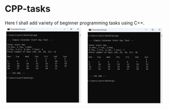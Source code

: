 # CPP-tasks
Here I shall add variety of beginner programming tasks using C++.
![calendar start day task](calendar-start-task.png)
